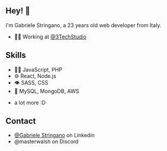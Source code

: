 ## Hey! 👋
I'm Gabriele Stringano, a 23 years old web developer from Italy.

- 👨‍💻 Working at [@3TechStudio](https://www.3techstudio.com/)
  
## Skills
- 👨‍💻 JavaScript, PHP
- ⚙️ React, Node.js
- 👁️ SASS, CSS
- 💽 MySQL, MongoDB, AWS
+ a lot more :D

## Contact
- [@Gabriele Stringano](https://www.linkedin.com/in/gabriele-stringano/) on Linkedin
- @masterwalsh on Discord
